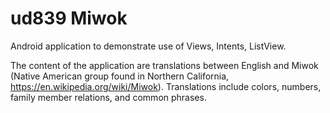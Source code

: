 # ud839 Miwok
Android application to demonstrate use of Views, Intents, ListView.

The content of the application are translations between English and Miwok (Native American group found in Northern California, https://en.wikipedia.org/wiki/Miwok). Translations include colors, numbers, family member relations, and common phrases.

